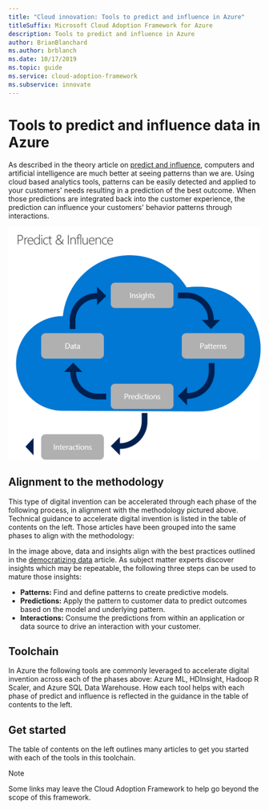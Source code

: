 ```yaml
---
title: "Cloud innovation: Tools to predict and influence in Azure"
titleSuffix: Microsoft Cloud Adoption Framework for Azure
description: Tools to predict and influence in Azure
author: BrianBlanchard
ms.author: brblanch
ms.date: 10/17/2019
ms.topic: guide
ms.service: cloud-adoption-framework
ms.subservice: innovate
---
```


# Tools to predict and influence data in Azure

As described in the theory article on [predict and influence](../considerations/predict.md), computers and artificial intelligence are much better at seeing patterns than we are. Using cloud based analytics tools, patterns can be easily detected and applied to your customers' needs resulting in a prediction of the best outcome. When those predictions are integrated back into the customer experience, the prediction can influence your customers' behavior patterns through interactions.

![Cloud Adoption Framework approach to predict and influence](../../_images/innovate/predict-and-influence.png)

## Alignment to the methodology

This type of digital invention can be accelerated through each phase of the following process, in alignment with the methodology pictured above. Technical guidance to accelerate digital invention is listed in the table of contents on the left. Those articles have been grouped into the same phases to align with the methodology:

In the image above, data and insights align with the best practices outlined in the [democratizing data](./data.md) article. As subject matter experts discover insights which may be repeatable, the following three steps can be used to mature those insights:

- **Patterns:** Find and define patterns to create predictive models.
- **Predictions:** Apply the pattern to customer data to predict outcomes based on the model and underlying pattern.
- **Interactions:** Consume the predictions from within an application or data source to drive an interaction with your customer.

## Toolchain

In Azure the following tools are commonly leveraged to accelerate digital invention across each of the phases above: Azure ML, HDInsight, Hadoop R Scaler, and Azure SQL Data Warehouse. How each tool helps with each phase of predict and influence is reflected in the guidance in the table of contents to the left.

## Get started

The table of contents on the left outlines many articles to get you started with each of the tools in this toolchain.

> [!NOTE]
> Some links may leave the Cloud Adoption Framework to help go beyond the scope of this framework.
